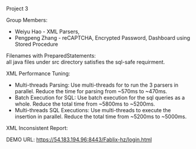 Project 3

Group Members:
 - Weiyu Hao - XML Parsers,
 - Pengpeng Zhang - reCAPTCHA, Encrypted Password, Dashboard using Stored Procedure

Filenames with PreparedStatements:  
all java files under src directory satisfies the sql-safe requirment.

XML Performance Tuning:  
 - Multi-threads Parsing: Use multi-threads for to run the 3 parsers in parallel. Reduce the time for parsing from ~570ms to ~470ms.
 - Batch Execution for SQL: Use batch execution for the sql queries as a whole. Reduce the total time from ~5800ms to ~5200ms.
 - Multi-threads SQL Executions: Use multi-threads to execute the insertion in parallel. Reduce the total time from ~5200ms to ~5000ms.

XML Inconsistent Report:  


DEMO URL: https://54.183.194.96:8443/Fablix-hz/login.html

